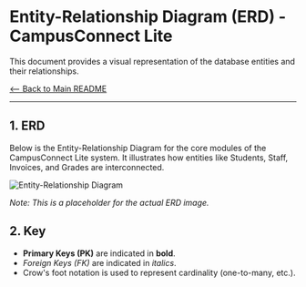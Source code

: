 # Entity-Relationship Diagram (ERD) - CampusConnect Lite

This document provides a visual representation of the database entities and their relationships.

[<-- Back to Main README](../README.md)

---

## 1. ERD

Below is the Entity-Relationship Diagram for the core modules of the CampusConnect Lite system. It illustrates how entities like Students, Staff, Invoices, and Grades are interconnected.

![Entity-Relationship Diagram](./img/erd.png)

*Note: This is a placeholder for the actual ERD image.*

## 2. Key
- **Primary Keys (PK)** are indicated in **bold**.
- *Foreign Keys (FK)* are indicated in *italics*.
- Crow's foot notation is used to represent cardinality (one-to-many, etc.).
